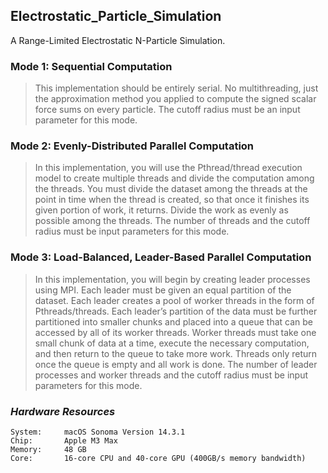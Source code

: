 ## Electrostatic_Particle_Simulation
A Range-Limited Electrostatic N-Particle Simulation.

### Mode 1: Sequential Computation
> This implementation should be entirely serial. No multithreading, just the approximation method you 
applied to compute the signed scalar force sums on every particle. The cutoff radius must be an input 
parameter for this mode.


### Mode 2: Evenly-Distributed Parallel Computation
> In this implementation, you will use the Pthread/thread execution model to create multiple threads and 
divide the computation among the threads. You must divide the dataset among the threads at the point in 
time when the thread is created, so that once it finishes its given portion of work, it returns. Divide 
the work as evenly as possible among the threads. The number of threads and the cutoff radius must be input 
parameters for this mode.


### Mode 3: Load-Balanced, Leader-Based Parallel Computation
> In this implementation, you will begin by creating leader processes using MPI. Each leader must be given an 
equal partition of the dataset. Each leader creates a pool of worker threads in the form of Pthreads/threads. 
Each leader’s partition of the data must be further partitioned into smaller chunks and placed into a queue that 
can be accessed by all of its worker threads. Worker threads must take one small chunk of data at a time, execute 
the necessary computation, and then return to the queue to take more work. Threads only return once the queue is 
empty and all work is done. The number of leader processes and worker threads and the cutoff radius must be input 
parameters for this mode.


### _Hardware Resources_
```text
System:     macOS Sonoma Version 14.3.1
Chip:       Apple M3 Max
Memory:     48 GB
Core:       16-core CPU and 40-core GPU (400GB/s memory bandwidth)
```